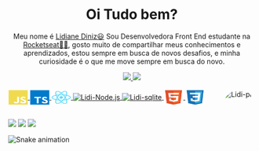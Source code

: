 <div>
  
  <h1 align="center">
    Oi Tudo bem? 
  </h1>
  
  <p align="center">
    Meu nome é 
    <a href="https://www.linkedin.com/in/lidiane-cristina-diniz/">Lidiane Diniz😃️</a>
    Sou Desenvolvedora Front End estudante na <a href="https://www.rocketseat.com.br/">Rocketseat👩‍💻</a>, gosto muito de compartilhar meus conhecimentos e aprendizados, estou sempre em busca de novos desafios, e minha curiosidade é o que me move sempre em busca do novo.</p>
 
<div align="center">
  <a href="https://github.com/LidianeDiniz">
  <img height="180em" src="https://github-readme-stats.vercel.app/api?username=LidianeDiniz&show_icons=true&theme=dracula&include_all_commits=true&count_private=true"/>
  <img height="180em" src="https://github-readme-stats.vercel.app/api/top-langs/?username=LidianeDiniz&layout=compact&langs_count=7&theme=dracula"/>
</div>

<div style="display: inline_block"><br>
  <img align="center" alt="Lidi-Js" height="30" width="40" src="https://raw.githubusercontent.com/devicons/devicon/master/icons/javascript/javascript-plain.svg">
  <img align="center" alt="Lidi-Ts" height="30" width="40" src="https://raw.githubusercontent.com/devicons/devicon/master/icons/typescript/typescript-plain.svg">
  <img align="center" alt="Lidi-React" height="30" width="40" src="https://raw.githubusercontent.com/devicons/devicon/master/icons/react/react-original.svg">
   <img align="center" alt="Lidi-Node.js" height="30" width="40" 
<img src="https://cdn.jsdelivr.net/gh/devicons/devicon/icons/nodejs/nodejs-plain.svg" />
<img align="center" alt="Lidi-sqlite" height="30" width="40" 
  <img src="https://cdn.jsdelivr.net/gh/devicons/devicon/icons/sqlite/sqlite-original.svg" />     <img align="center" alt="Lidi-HTML" height="30" width="40" src="https://raw.githubusercontent.com/devicons/devicon/master/icons/html5/html5-original.svg">
    <img align="center" alt="Lidi-CSS" height="30" width="40" src="https://raw.githubusercontent.com/devicons/devicon/master/icons/css3/css3-original.svg">
 <img align="right" alt="Lidi-pic" height="150" style="border-radius:50px;" src="https://picrew.me/shareImg/org/202210/338224_iHZz1iLw.png">
</div>

##

<div> 
 <a href="https://discord.gg/LidianeDiniz#8083" target="_blank"><img src="https://img.shields.io/badge/Discord-7289DA?style=for-the-badge&logo=discord&logoColor=white" target="_blank"></a> 
  <a href = "mailto:lidianefernandesdiniz.lfd@gmail.com"><img src="https://img.shields.io/badge/-Gmail-%23333?style=for-the-badge&logo=gmail&logoColor=white" target="_blank"></a>
  <a href="https://www.linkedin.com/in/lidiane-cristina-diniz/" target="_blank"><img src="https://img.shields.io/badge/-LinkedIn-%230077B5?style=for-the-badge&logo=linkedin&logoColor=white" target="_blank"></a> 
 
</div>

  ![Snake animation](https://github.com/danielbped/danielbped/blob/output/github-contribution-grid-snake.svg)
